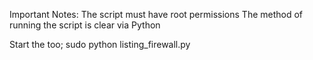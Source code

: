 Important Notes:
The script must have root permissions
The method of running the script is clear via Python

Start the too; 
sudo python listing_firewall.py
